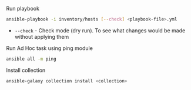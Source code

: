 Run playbook
```bash
ansible-playbook -i inventory/hosts [--check] <playbook-file>.yml
```
- `--check` - Check mode (dry run). To see what changes would be made without applying them

Run Ad Hoc task using ping module
```bash
ansible all -m ping
```

Install collection
```bash
ansible-galaxy collection install <collection>
```

